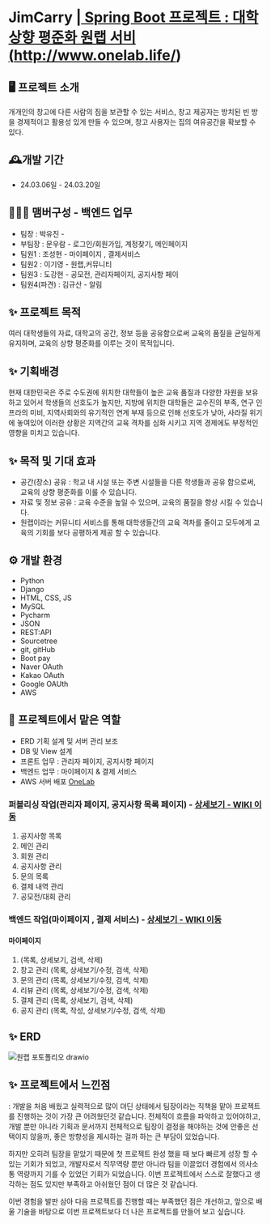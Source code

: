 # JimCarry |<a href="http://www.jimcarry.site/"> Spring Boot 프로젝트 : 대학 상향 평준화 원랩 서비(http://www.onelab.life/)</a>

## 🖥️ 프로젝트 소개
개개인의 창고에 다른 사람의 짐을 보관할 수 있는 서비스, 창고 제공자는 방치된 빈 방을 경제적이고 활용성 있게 만들 수 있으며, 창고 사용자는 집의 여유공간을 확보할 수 있다.


## 🕰️개발 기간
* 24.03.06일 - 24.03.20일

## 🧑‍🤝‍🧑 맴버구성 - 백엔드 업무
 - 팀장  : 박유진 - 
 - 부팀장 : 문우람 - 로그인/회원가입, 계정찾기, 메인페이지
 - 팀원1 : 조성현 - 마이페이지 , 결제서비스
 - 팀원2 : 이기영 - 원랩,커뮤니티
 - 팀원3 : 도강현 - 공모전, 관리자페이지, 공지사항 페이
 - 팀원4(파견) : 김규산 - 알림
 
 
 ## ✨ 프로젝트 목적 
 여러 대학생들의 자료, 대학교의 공간, 정보 등을 공유함으로써 교육의 품질을 균일하게 유지하며, 교육의 상향 평준화를 이루는 것이 목적입니다.
 
 ## ✨ 기획배경
  현재 대한민국은 주로 수도권에 위치한 대학들이 높은 교육 품질과 다양한 자원을 보유하고 있어서 학생들의 선호도가 높지만, 지방에 위치한 대학들은 교수진의 부족, 연구 인프라의 미비, 지역사회와의 유기적인 연계 부재 등으로 인해 선호도가 낮아, 사라질 위기에 놓여있어 이러한 상황은 지역간의 교육 격차를 심화 시키고 지역 경제에도 부정적인 영향을 미치고 있습니다.
 ## ✨ 목적 및 기대 효과
- 공간(장소) 공유 : 학교 내 시설 또는 주변 시설들을 다른 학생들과 공유 함으로써, 교육의 상향 평준화를 이룰 수 있습니다.
- 자료 및 정보 공유 : 교육 수준을 높일 수 있으며, 교육의 품질을 향상 시킬 수 있습니다.
- 원랩이라는 커뮤니티 서비스를 통해 대학생들간의 교육 격차를 줄이고 모두에게 교육의 기회를 보다 공평하게 제공 할 수 있습니다.

## ⚙️ 개발 환경
- Python
- Django
- HTML, CSS, JS
- MySQL
- Pycharm 
- JSON
- REST:API
- Sourcetree
- git, gitHub
- Boot pay
- Naver OAuth
- Kakao OAuth
- Google OAUth
- AWS

 ## 📌 프로젝트에서 맡은 역할 
- ERD 기획 설계 및 서버 관리 보조
- DB 및 View 설계
- 프론트 업무 : 관리자 페이지, 공지사항 페이지 
- 백엔드 업무 : 마이페이지 & 결제 서비스
- AWS 서버 배포 <a href="http://www.onelab.life/">OneLab</a>

### 퍼블리싱 작업(관리자 페이지, 공지사항 목록 페이지) - <a href="https://github.com/code-hyun/JimCarry/wiki/맡은-기능-소개--(퍼블리싱)" > 상세보기 - WIKI 이동</a>
 1. 공지사항 목록<br>
 2. 메인 관리<br>
 3. 회원 관리<br>
 4. 공지사항 관리<br>
 5. 문의 목록<br>
 6. 결제 내역 관리<br>
 7. 공모전/대회 관리<br>

### 백엔드 작업(마이페이지 , 결제 서비스) - <a href="https://github.com/code-hyun/JimCarry/wiki/맡은-기능-소개-(백엔드)" >상세보기 - WIKI 이동</a>
#### 마이페이지
 1.  (목록, 상세보기, 검색, 삭제) <br>
 2. 창고 관리 (목록, 상세보기/수정, 검색, 삭제)<br>
 3. 문의 관리 (목록, 상세보기/수정, 검색, 삭제)<br>
 4. 리뷰 관리 (목록, 상세보기/수정, 검색, 삭제)<br>
 5. 결제 관리 (목록, 상세보기, 검색, 삭제)<br>
 6. 공지 관리 (목록, 작성, 상세보기/수정, 검색, 삭제)<br>

## ✨ ERD
![원랩 포토폴리오 drawio](https://github.com/dosel70/onelab-life/assets/143694489/8749dcdd-70de-42cf-90d2-64fee3c21e43.png)

## ✨ 프로젝트에서 느낀점
 : 개발을 처음 배웠고 실력적으로 많이 뎌딘 상태에서 팀장이라는 직책을 맡아 프로젝트를 진행하는 것이 가장 큰 어려웠던것 같습니다. 전체적이 흐름을 파악하고 있어야하고, 개발 뿐만 아니라 기획과 문서까지 전체적으로 팀장이 결정을 해야하는 것에 안좋은 선택이지 않을까, 좋은 방향성을 제시하는 걸까 하는 큰 부담이 있었습니다.
 
 하지만 오히려 팀장을 맡았기 때문에 첫 프로젝트 완성 했을 때 보다 빠르게 성장 할 수 있는 기회가 되었고, 개발자로서 직무역량 뿐만 아니라 팀을 이끌었더 경험에서 의사소통 역량까지 기를 수 있었던 기회가 되었습니다. 이번 프로젝트에서 스스로 잘했다고 생각하는 점도 있지만 부족하고 아쉬웠던 점이 더 많은 것 같습니다. 
 
이번 경험을 발판 삼아 다음 프로젝트를 진행할 때는 부족했던 점은 개선하고, 앞으로 배울 기술을 바탕으로 이번 프로젝트보다 더 나은 프로젝트를 만들어 보고 싶습니다.

